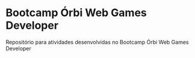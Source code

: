 # Bootcamp Órbi Web Games Developer

Repositório para atividades desenvolvidas no Bootcamp Órbi Web Games Developer
